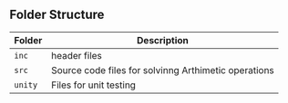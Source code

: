 ## Folder Structure
Folder        | Description
--------------| ----------------------------------------------
`inc`         |  header files
`src`         | Source code files for solvinng Arthimetic operations
`unity`       | Files for unit testing
